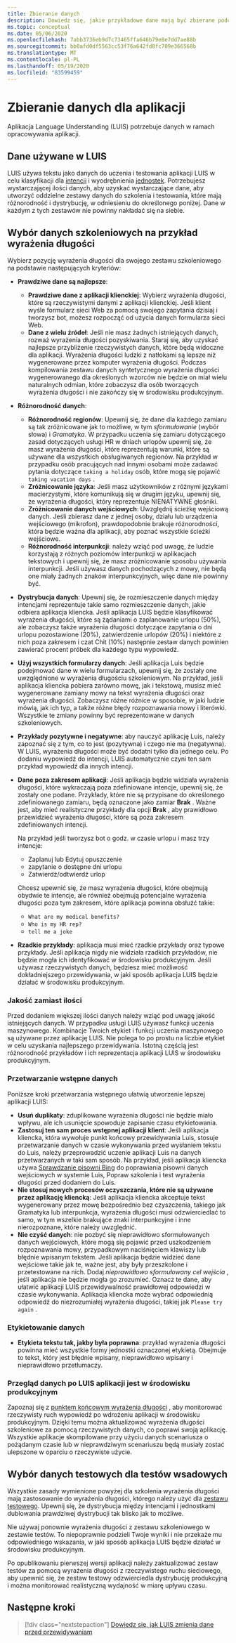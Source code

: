 ```yaml
---
title: Zbieranie danych
description: Dowiedz się, jakie przykładowe dane mają być zbierane podczas opracowywania aplikacji
ms.topic: conceptual
ms.date: 05/06/2020
ms.openlocfilehash: 7abb3736eb9d7c73465ffa646b79e8e7dd7ae88b
ms.sourcegitcommit: bb0afd0df5563cc53f76a642fd8fc709e366568b
ms.translationtype: MT
ms.contentlocale: pl-PL
ms.lasthandoff: 05/19/2020
ms.locfileid: "83599459"
---
```

# <a name="data-collection-for-your-app"></a>Zbieranie danych dla aplikacji

Aplikacja Language Understanding (LUIS) potrzebuje danych w ramach opracowywania aplikacji.

## <a name="data-used-in-luis"></a>Dane używane w LUIS

LUIS używa tekstu jako danych do uczenia i testowania aplikacji LUIS w celu klasyfikacji dla [intencji](luis-concept-intent.md) i wyodrębnienia [jednostek](luis-concept-entity-types.md). Potrzebujesz wystarczającej ilości danych, aby uzyskać wystarczające dane, aby utworzyć oddzielne zestawy danych do szkolenia i testowania, które mają różnorodność i dystrybucję, w odniesieniu do określonego poniżej.  Dane w każdym z tych zestawów nie powinny nakładać się na siebie.

## <a name="training-data-selection-for-example-utterances"></a>Wybór danych szkoleniowych na przykład wyrażenia długości

Wybierz pozycję wyrażenia długości dla swojego zestawu szkoleniowego na podstawie następujących kryteriów:

* **Prawdziwe dane są najlepsze**:
    * **Prawdziwe dane z aplikacji klienckiej**: Wybierz wyrażenia długości, które są rzeczywistymi danymi z aplikacji klienckiej.  Jeśli klient wyśle formularz sieci Web za pomocą swojego zapytania dzisiaj i tworzysz bot, możesz rozpocząć od użycia danych formularza sieci Web.
    * **Dane z wielu źródeł**: Jeśli nie masz żadnych istniejących danych, rozważ wyrażenia długości pozyskiwania.  Staraj się, aby uzyskać najlepsze przybliżenie rzeczywistych danych, które będą widoczne dla aplikacji. Wyrażenia długości ludzki z natłokami są lepsze niż wygenerowane przez komputer wyrażenia długości.  Podczas kompilowania zestawu danych syntetycznego wyrażenia długości wygenerowanego dla określonych wzorców nie będzie on miał wielu naturalnych odmian, które zobaczysz dla osób tworzących wyrażenia długości i nie zakończy się w środowisku produkcyjnym.
* **Różnorodność danych**:
    * **Różnorodność regionów**: Upewnij się, że dane dla każdego zamiaru są tak zróżnicowane jak to możliwe, w tym _sformułowanie_ (wybór słowa) i _Gramatyka_.  W przypadku uczenia się zamiaru dotyczącego zasad dotyczących usługi HR w dniach urlopów upewnij się, że masz wyrażenia długości, które reprezentują warunki, które są używane dla wszystkich obsługiwanych regionów.  Na przykład w przypadku osób pracujących nad innymi osobami może zadawać pytania dotyczące `taking a holiday` osób, które mogą się pojawić `taking vacation days` .
    * **Zróżnicowanie języka**: Jeśli masz użytkowników z różnymi językami macierzystymi, które komunikują się w drugim języku, upewnij się, że wyrażenia długości, który reprezentuje NIENATYWNE głośniki.
    * **Zróżnicowanie danych wejściowych**: Uwzględnij ścieżkę wejściową danych. Jeśli zbierasz dane z jednej osoby, działu lub urządzenia wejściowego (mikrofon), prawdopodobnie brakuje różnorodności, która będzie ważna dla aplikacji, aby poznać wszystkie ścieżki wejściowe.
    * **Różnorodność interpunkcji**: należy wziąć pod uwagę, że ludzie korzystają z różnych poziomów interpunkcji w aplikacjach tekstowych i upewnij się, że masz zróżnicowanie sposobu używania interpunkcji. Jeśli używasz danych pochodzących z mowy, nie będą one miały żadnych znaków interpunkcyjnych, więc dane nie powinny być.
* **Dystrybucja danych**: Upewnij się, że rozmieszczenie danych między intencjami reprezentuje takie samo rozmieszczenie danych, jakie odbiera aplikacja kliencka. Jeśli aplikacja LUIS będzie klasyfikować wyrażenia długości, które są żądaniami o zaplanowanie urlopu (50%), ale zobaczysz także wyrażenia długości dotyczące zapytania o dni urlopu pozostawione (20%), zatwierdzenie urlopów (20%) i niektóre z nich poza zakresem i czat Chit (10%) następnie zestaw danych powinien zawierać procent próbek dla każdego typu wypowiedź.
* **Użyj wszystkich formularzy danych**: Jeśli aplikacja Luis będzie podejmować dane w wielu formularzach, upewnij się, że zostały one uwzględnione w wyrażenia długościu szkoleniowym. Na przykład, jeśli aplikacja kliencka pobiera zarówno mowę, jak i tekstową, musisz mieć wygenerowane zamiany mowy na tekst wyrażenia długości oraz wyrażenia długości.  Zobaczysz różne różnice w sposobie, w jaki ludzie mówią, jak ich typ, a także różne błędy rozpoznawania mowy i literówki.  Wszystkie te zmiany powinny być reprezentowane w danych szkoleniowych.
* **Przykłady pozytywne i negatywne**: aby nauczyć aplikację Luis, należy zapoznać się z tym, co to jest (pozytywna) i czego nie ma (negatywna). W LUIS, wyrażenia długości może być dodatni tylko dla jednego celu. Po dodaniu wypowiedź do intencji, LUIS automatycznie czyni ten sam przykład wypowiedź dla innych intencji.
* **Dane poza zakresem aplikacji**: Jeśli aplikacja będzie widziała wyrażenia długości, które wykraczają poza zdefiniowane intencje, upewnij się, że zostały one podane. Przykłady, które nie są przypisane do określonego zdefiniowanego zamiaru, będą oznaczone jako zamiar **Brak** .  Ważne jest, aby mieć realistyczne przykłady dla opcji **Brak** , aby prawidłowo przewidzieć wyrażenia długości, które są poza zakresem zdefiniowanych intencji.

    Na przykład jeśli tworzysz bot o godz. w czasie urlopu i masz trzy intencje:
    * Zaplanuj lub Edytuj opuszczenie
    * zapytanie o dostępne dni urlopu
    * Zatwierdź/odtwierdź urlop

    Chcesz upewnić się, że masz wyrażenia długości, które obejmują obydwie te intencje, ale również obejmują potencjalne wyrażenia długości poza tym zakresem, które aplikacja powinna obsłużć takie:
    * `What are my medical benefits?`
    * `Who is my HR rep?`
    * `tell me a joke`
* **Rzadkie przykłady**: aplikacja musi mieć rzadkie przykłady oraz typowe przykłady.  Jeśli aplikacja nigdy nie widziała rzadkich przykładów, nie będzie mogła ich identyfikować w środowisku produkcyjnym. Jeśli używasz rzeczywistych danych, będziesz mieć możliwość dokładniejszego przewidywania, w jaki sposób aplikacja LUIS będzie działać w środowisku produkcyjnym.

### <a name="quality-instead-of-quantity"></a>Jakość zamiast ilości

Przed dodaniem większej ilości danych należy wziąć pod uwagę jakość istniejących danych.  W przypadku usługi LUIS używasz funkcji uczenia maszynowego.  Kombinacje Twoich etykiet i funkcji uczenia maszynowego są używane przez aplikację LUIS.  Nie polega to po prostu na liczbie etykiet w celu uzyskania najlepszego przewidywania.  Istotną częścią jest różnorodność przykładów i ich reprezentacja aplikacji LUIS w środowisku produkcyjnym.

### <a name="preprocessing-data"></a>Przetwarzanie wstępne danych

Poniższe kroki przetwarzania wstępnego ułatwią utworzenie lepszej aplikacji LUIS:

* **Usuń duplikaty**: zduplikowane wyrażenia długości nie będzie miało wpływu, ale ich usunięcie spowoduje zapisanie czasu etykietowania.
* **Zastosuj ten sam proces wstępnej aplikacji klient**: Jeśli aplikacja kliencka, która wywołuje punkt końcowy przewidywania Luis, stosuje przetwarzanie danych w czasie wykonywania przed wysłaniem tekstu do Luis, należy przeprowadzić uczenie aplikacji Luis na danych przetwarzanych w taki sam sposób. Na przykład, jeśli aplikacja kliencka używa [Sprawdzanie pisowni Bing](../bing-spell-check/overview.md) do poprawiania pisowni danych wejściowych w systemie Luis, Popraw szkolenia i test wyrażenia długości przed dodaniem do Luis.
* **Nie stosuj nowych procesów oczyszczania, które nie są używane przez aplikację kliencką**: Jeśli aplikacja kliencka akceptuje tekst wygenerowany przez mowę bezpośrednio bez czyszczenia, takiego jak Gramatyka lub interpunkcja, wyrażenia długości musi odzwierciedlać to samo, w tym wszelkie brakujące znaki interpunkcyjne i inne nierozpoznane, które należy uwzględnić.
* **Nie czyść danych**: nie pozbyć się nieprawidłowo sformułowanych danych wejściowych, które mogą się pojawić przed uszkodzeniem rozpoznawania mowy, przypadkowym naciśnięciem klawiszy lub błędnie wpisanym tekstem. Jeśli aplikacja będzie widzieć dane wejściowe takie jak te, ważne jest, aby były przeszkolone i przetestowane na nich. Dodaj _nieprawidłowo sformułowany cel wejścia_ , jeśli aplikacja nie będzie mogła go zrozumieć. Oznacz te dane, aby ułatwić aplikacji LUIS przewidywalność prawidłowej odpowiedzi w czasie wykonywania. Aplikacja kliencka może wybrać odpowiednią odpowiedź do niezrozumiałej wyrażenia długości, takiej jak `Please try again` .

### <a name="labeling-data"></a>Etykietowanie danych

* **Etykieta tekstu tak, jakby była poprawna**: przykład wyrażenia długości powinna mieć wszystkie formy jednostki oznaczonej etykietą. Obejmuje to tekst, który jest błędnie wpisany, nieprawidłowo wpisany i nieprawidłowo przetłumaczy.

### <a name="data-review-after-luis-app-is-in-production"></a>Przegląd danych po LUIS aplikacji jest w środowisku produkcyjnym

Zapoznaj się z [punktem końcowym wyrażenia długości](luis-concept-review-endpoint-utterances.md) , aby monitorować rzeczywisty ruch wypowiedź po wdrożeniu aplikacji w środowisku produkcyjnym.  Dzięki temu można aktualizować wyrażenia długości szkoleniowe za pomocą rzeczywistych danych, co poprawi swoją aplikację. Wszystkie aplikacje skompilowane przy użyciu danych scenariusza o pożądanym czasie lub w nieprawdziwym scenariuszu będą musiały zostać ulepszone w oparciu o rzeczywiste użycie.

## <a name="test-data-selection-for-batch-testing"></a>Wybór danych testowych dla testów wsadowych

Wszystkie zasady wymienione powyżej dla szkolenia wyrażenia długości mają zastosowanie do wyrażenia długości, którego należy użyć dla [zestawu testowego](luis-concept-batch-test.md). Upewnij się, że dystrybucja między intencjami i jednostkami dublowania prawdziwej dystrybucji tak blisko jak to możliwe.

Nie używaj ponownie wyrażenia długości z zestawu szkoleniowego w zestawie testów. To niepoprawnie podzieli Twoje wyniki i nie przekaże mu odpowiedniego wskazania, w jaki sposób aplikacja LUIS będzie działać w środowisku produkcyjnym.

Po opublikowaniu pierwszej wersji aplikacji należy zaktualizować zestaw testów za pomocą wyrażenia długości z rzeczywistego ruchu sieciowego, aby upewnić się, że zestaw testowy odzwierciedla dystrybucję produkcyjną i można monitorować realistyczną wydajność w miarę upływu czasu.

## <a name="next-steps"></a>Następne kroki

> [!div class="nextstepaction"]
> [Dowiedz się, jak LUIS zmienia dane przed przewidywaniam](luis-concept-data-alteration.md)
